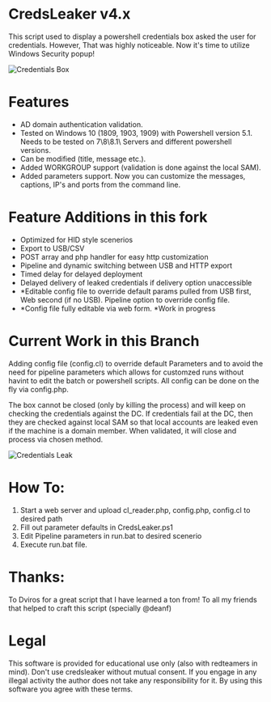 # CredsLeaker v4.x
This script used to display a powershell credentials box asked the user for credentials.
However,
That was highly noticeable. Now it's time to utilize Windows Security popup!

![Credentials Box](https://raw.githubusercontent.com/Dviros/CredsLeaker/master/Screens/New_Box.png)

# Features
- AD domain authentication validation.
- Tested on Windows 10 (1809, 1903, 1909) with Powershell version 5.1. Needs to be tested on 7\8\8.1\ Servers and different powershell versions.
- Can be modified (title, message etc.).
- Added WORKGROUP support (validation is done against the local SAM).
- Added parameters support. Now you can customize the messages, captions, IP's and ports from the command line.
# Feature Additions in this fork
- Optimized for HID style scenerios
- Export to USB/CSV
- POST array and php handler for easy http customization
- Pipeline and dynamic switching between USB and HTTP export
- Timed delay for delayed deployment
- Delayed delivery of leaked credentials if delivery option unaccessible
- *Editable config file to override default params pulled from USB first, Web second (if no USB).  Pipeline option to override config file.
- *Config file fully editable via web form.
*Work in progress

# Current Work in this Branch
Adding config file (config.cl) to override default Parameters and to avoid the need for pipeline parameters which allows for customzed runs without havint to edit the batch or powershell scripts.  All config can be done on the fly via config.php.


The box cannot be closed (only by killing the process) and will keep on checking the credentials against the DC. If credentials fail at the DC, then they are checked against local SAM so that local accounts are leaked even if the machine is a domain member.  When validated, it will close and process via chosen method.

![Credentials Leak](https://raw.githubusercontent.com/Dviros/CredsLeaker/master/Screens/Leak.png)

# How To:
1. Start a web server and upload cl_reader.php, config.php, config.cl to desired path
2. Fill out parameter defaults in CredsLeaker.ps1
3. Edit Pipeline parameters in run.bat to desired scenerio
4. Execute run.bat file.

# Thanks:
To Dviros for a great script that I have learned a ton from!
To all my friends that helped to craft this script (specially @deanf)

# Legal
This software is provided for educational use only (also with redteamers in mind). Don't use credsleaker without mutual consent. If you engage in any illegal activity the author does not take any responsibility for it. By using this software you agree with these terms.
